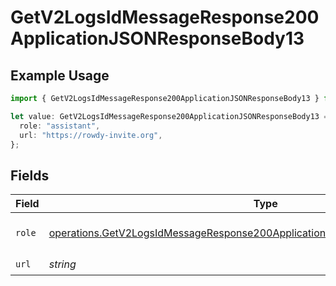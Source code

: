 # GetV2LogsIdMessageResponse200ApplicationJSONResponseBody13

## Example Usage

```typescript
import { GetV2LogsIdMessageResponse200ApplicationJSONResponseBody13 } from "orq-poc-typescript-multi-env-version/models/operations";

let value: GetV2LogsIdMessageResponse200ApplicationJSONResponseBody13 = {
  role: "assistant",
  url: "https://rowdy-invite.org",
};
```

## Fields

| Field                                                                                                                                                                            | Type                                                                                                                                                                             | Required                                                                                                                                                                         | Description                                                                                                                                                                      |
| -------------------------------------------------------------------------------------------------------------------------------------------------------------------------------- | -------------------------------------------------------------------------------------------------------------------------------------------------------------------------------- | -------------------------------------------------------------------------------------------------------------------------------------------------------------------------------- | -------------------------------------------------------------------------------------------------------------------------------------------------------------------------------- |
| `role`                                                                                                                                                                           | [operations.GetV2LogsIdMessageResponse200ApplicationJSONResponseBody1Evals7Role](../../models/operations/getv2logsidmessageresponse200applicationjsonresponsebody1evals7role.md) | :heavy_check_mark:                                                                                                                                                               | The role of the prompt message                                                                                                                                                   |
| `url`                                                                                                                                                                            | *string*                                                                                                                                                                         | :heavy_check_mark:                                                                                                                                                               | N/A                                                                                                                                                                              |